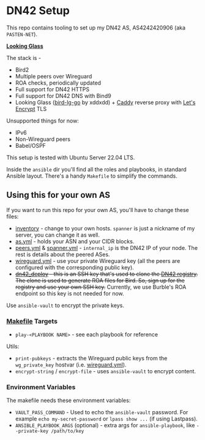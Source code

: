 # DN42 Setup

This repo contains tooling to set up my DN42 AS, AS4242420906 (aka `PASTEN-NET`).

[**Looking Glass**](https://lg.dn42.matan.cloud)

The stack is -

* Bird2
* Multiple peers over Wireguard
* ROA checks, periodically updated
* Full support for DN42 HTTPS
* Full support for DN42 DNS with Bind9
* Looking Glass ([bird-lg-go](https://github.com/xddxdd/bird-lg-go) by xddxdd) + [Caddy](https://caddyserver.com/) reverse proxy with [Let's Encrypt](https://letsencrypt.org/) TLS

Unsupported things for now:
* IPv6
* Non-Wireguard peers
* Babel/OSPF

This setup is tested with Ubuntu Server 22.04 LTS.

Inside the `ansible` dir you'll find all the roles and playbooks, in standard Ansible layout.
There's a handy `Makefile` to simplify the commands.

## Using this for your own AS

If you want to run this repo for your own AS, you'll have to change these files:
* [inventory](https://github.com/matan129/dn42/blob/master/ansible/inventory) - change to your own hosts. `spanner` is just a nickname of my server, you can change it as well.
* [as.yml](https://github.com/matan129/dn42/blob/master/ansible/group_vars/all/as.yml) - holds your ASN and your CIDR blocks.
* [peers.yml](https://github.com/matan129/dn42/blob/master/ansible/host_vars/spanner/peers.yml) & [spanner.yml](https://github.com/matan129/dn42/blob/master/ansible/host_vars/spanner/spanner.yml) - `internal_ip` is the DN42 IP of your node. The rest is details about the peered ASes. 
* [wireguard.yml](https://github.com/matan129/dn42/blob/master/ansible/host_vars/spanner/wireguard.yml) - use your private Wireguard key (all the peers are configured with the corresponding public key).
* ~~[dn42_deploy](https://github.com/matan129/dn42/blob/master/ansible/roles/clone_registry/files/dn42_deploy) - this is an SSH key that's used to clone the [DN42 registry](https://git.dn42.dev/). The clone is used to generate ROA files for Bird. So, sign up for the registry and use your own SSH key.~~
  Currently, we use Burble's ROA endpoint so this key is not needed for now.

Use `ansible-vault` to encrypt the private keys. 

### [Makefile](https://github.com/matan129/dn42/blob/master/ansible/Makefile) Targets


* `play-<PLAYBOOK NAME>` - see each playbook for reference

Utils:
* `print-pubkeys` - extracts the Wireguard public keys from the `wg_private_key` hostvar (i.e. [wireguard.yml](https://github.com/matan129/dn42/blob/master/ansible/host_vars/spanner/wireguard.yml)).
* `encrypt-string` / `encrypt-file` - uses `ansible-vault` to encrypt content.

### Environment Variables
The makefile needs these environment variables:

* `VAULT_PASS_COMMAND` - Used to echo the `ansible-vault` password. For example `echo my-secret-password` or `lpass show ...` (if using Lastpass).
* `ANSIBLE_PLAYBOOK_ARGS` (optional) - extra args for `ansible-playbook`, like `--private-key /path/to/key`
